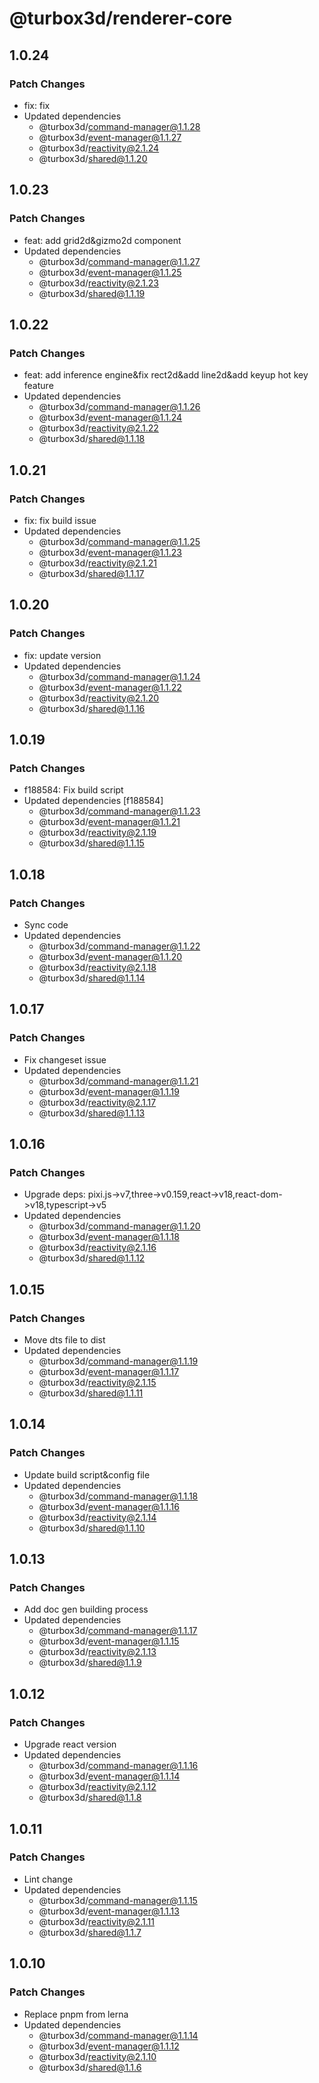 # @turbox3d/renderer-core

## 1.0.24

### Patch Changes

- fix: fix
- Updated dependencies
  - @turbox3d/command-manager@1.1.28
  - @turbox3d/event-manager@1.1.27
  - @turbox3d/reactivity@2.1.24
  - @turbox3d/shared@1.1.20

## 1.0.23

### Patch Changes

- feat: add grid2d&gizmo2d component
- Updated dependencies
  - @turbox3d/command-manager@1.1.27
  - @turbox3d/event-manager@1.1.25
  - @turbox3d/reactivity@2.1.23
  - @turbox3d/shared@1.1.19

## 1.0.22

### Patch Changes

- feat: add inference engine&fix rect2d&add line2d&add keyup hot key feature
- Updated dependencies
  - @turbox3d/command-manager@1.1.26
  - @turbox3d/event-manager@1.1.24
  - @turbox3d/reactivity@2.1.22
  - @turbox3d/shared@1.1.18

## 1.0.21

### Patch Changes

- fix: fix build issue
- Updated dependencies
  - @turbox3d/command-manager@1.1.25
  - @turbox3d/event-manager@1.1.23
  - @turbox3d/reactivity@2.1.21
  - @turbox3d/shared@1.1.17

## 1.0.20

### Patch Changes

- fix: update version
- Updated dependencies
  - @turbox3d/command-manager@1.1.24
  - @turbox3d/event-manager@1.1.22
  - @turbox3d/reactivity@2.1.20
  - @turbox3d/shared@1.1.16

## 1.0.19

### Patch Changes

- f188584: Fix build script
- Updated dependencies [f188584]
  - @turbox3d/command-manager@1.1.23
  - @turbox3d/event-manager@1.1.21
  - @turbox3d/reactivity@2.1.19
  - @turbox3d/shared@1.1.15

## 1.0.18

### Patch Changes

- Sync code
- Updated dependencies
  - @turbox3d/command-manager@1.1.22
  - @turbox3d/event-manager@1.1.20
  - @turbox3d/reactivity@2.1.18
  - @turbox3d/shared@1.1.14

## 1.0.17

### Patch Changes

- Fix changeset issue
- Updated dependencies
  - @turbox3d/command-manager@1.1.21
  - @turbox3d/event-manager@1.1.19
  - @turbox3d/reactivity@2.1.17
  - @turbox3d/shared@1.1.13

## 1.0.16

### Patch Changes

- Upgrade deps: pixi.js->v7,three->v0.159,react->v18,react-dom->v18,typescript->v5
- Updated dependencies
  - @turbox3d/command-manager@1.1.20
  - @turbox3d/event-manager@1.1.18
  - @turbox3d/reactivity@2.1.16
  - @turbox3d/shared@1.1.12

## 1.0.15

### Patch Changes

- Move dts file to dist
- Updated dependencies
  - @turbox3d/command-manager@1.1.19
  - @turbox3d/event-manager@1.1.17
  - @turbox3d/reactivity@2.1.15
  - @turbox3d/shared@1.1.11

## 1.0.14

### Patch Changes

- Update build script&config file
- Updated dependencies
  - @turbox3d/command-manager@1.1.18
  - @turbox3d/event-manager@1.1.16
  - @turbox3d/reactivity@2.1.14
  - @turbox3d/shared@1.1.10

## 1.0.13

### Patch Changes

- Add doc gen building process
- Updated dependencies
  - @turbox3d/command-manager@1.1.17
  - @turbox3d/event-manager@1.1.15
  - @turbox3d/reactivity@2.1.13
  - @turbox3d/shared@1.1.9

## 1.0.12

### Patch Changes

- Upgrade react version
- Updated dependencies
  - @turbox3d/command-manager@1.1.16
  - @turbox3d/event-manager@1.1.14
  - @turbox3d/reactivity@2.1.12
  - @turbox3d/shared@1.1.8

## 1.0.11

### Patch Changes

- Lint change
- Updated dependencies
  - @turbox3d/command-manager@1.1.15
  - @turbox3d/event-manager@1.1.13
  - @turbox3d/reactivity@2.1.11
  - @turbox3d/shared@1.1.7

## 1.0.10

### Patch Changes

- Replace pnpm from lerna
- Updated dependencies
  - @turbox3d/command-manager@1.1.14
  - @turbox3d/event-manager@1.1.12
  - @turbox3d/reactivity@2.1.10
  - @turbox3d/shared@1.1.6
